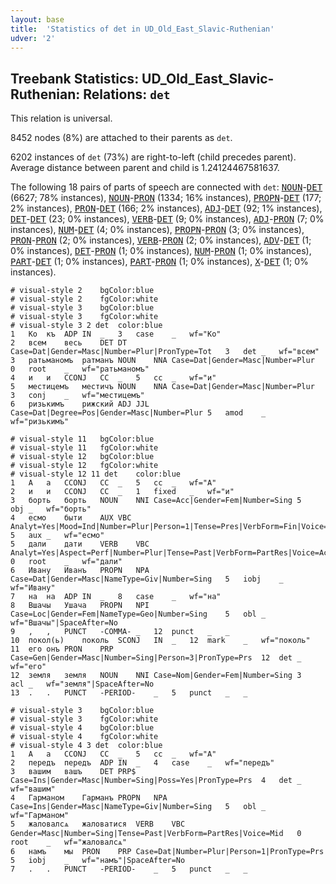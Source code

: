 ```yaml
---
layout: base
title:  'Statistics of det in UD_Old_East_Slavic-Ruthenian'
udver: '2'
---
```


## Treebank Statistics: UD_Old_East_Slavic-Ruthenian: Relations: `det`

This relation is universal.

8452 nodes (8%) are attached to their parents as `det`.

6202 instances of `det` (73%) are right-to-left (child precedes parent).
Average distance between parent and child is 1.24124467581637.

The following 18 pairs of parts of speech are connected with `det`: <tt><a href="orv_ruthenian-pos-NOUN.html">NOUN</a></tt>-<tt><a href="orv_ruthenian-pos-DET.html">DET</a></tt> (6627; 78% instances), <tt><a href="orv_ruthenian-pos-NOUN.html">NOUN</a></tt>-<tt><a href="orv_ruthenian-pos-PRON.html">PRON</a></tt> (1334; 16% instances), <tt><a href="orv_ruthenian-pos-PROPN.html">PROPN</a></tt>-<tt><a href="orv_ruthenian-pos-DET.html">DET</a></tt> (177; 2% instances), <tt><a href="orv_ruthenian-pos-PRON.html">PRON</a></tt>-<tt><a href="orv_ruthenian-pos-DET.html">DET</a></tt> (166; 2% instances), <tt><a href="orv_ruthenian-pos-ADJ.html">ADJ</a></tt>-<tt><a href="orv_ruthenian-pos-DET.html">DET</a></tt> (92; 1% instances), <tt><a href="orv_ruthenian-pos-DET.html">DET</a></tt>-<tt><a href="orv_ruthenian-pos-DET.html">DET</a></tt> (23; 0% instances), <tt><a href="orv_ruthenian-pos-VERB.html">VERB</a></tt>-<tt><a href="orv_ruthenian-pos-DET.html">DET</a></tt> (9; 0% instances), <tt><a href="orv_ruthenian-pos-ADJ.html">ADJ</a></tt>-<tt><a href="orv_ruthenian-pos-PRON.html">PRON</a></tt> (7; 0% instances), <tt><a href="orv_ruthenian-pos-NUM.html">NUM</a></tt>-<tt><a href="orv_ruthenian-pos-DET.html">DET</a></tt> (4; 0% instances), <tt><a href="orv_ruthenian-pos-PROPN.html">PROPN</a></tt>-<tt><a href="orv_ruthenian-pos-PRON.html">PRON</a></tt> (3; 0% instances), <tt><a href="orv_ruthenian-pos-PRON.html">PRON</a></tt>-<tt><a href="orv_ruthenian-pos-PRON.html">PRON</a></tt> (2; 0% instances), <tt><a href="orv_ruthenian-pos-VERB.html">VERB</a></tt>-<tt><a href="orv_ruthenian-pos-PRON.html">PRON</a></tt> (2; 0% instances), <tt><a href="orv_ruthenian-pos-ADV.html">ADV</a></tt>-<tt><a href="orv_ruthenian-pos-DET.html">DET</a></tt> (1; 0% instances), <tt><a href="orv_ruthenian-pos-DET.html">DET</a></tt>-<tt><a href="orv_ruthenian-pos-PRON.html">PRON</a></tt> (1; 0% instances), <tt><a href="orv_ruthenian-pos-NUM.html">NUM</a></tt>-<tt><a href="orv_ruthenian-pos-PRON.html">PRON</a></tt> (1; 0% instances), <tt><a href="orv_ruthenian-pos-PART.html">PART</a></tt>-<tt><a href="orv_ruthenian-pos-DET.html">DET</a></tt> (1; 0% instances), <tt><a href="orv_ruthenian-pos-PART.html">PART</a></tt>-<tt><a href="orv_ruthenian-pos-PRON.html">PRON</a></tt> (1; 0% instances), <tt><a href="orv_ruthenian-pos-X.html">X</a></tt>-<tt><a href="orv_ruthenian-pos-DET.html">DET</a></tt> (1; 0% instances).


~~~ conllu
# visual-style 2	bgColor:blue
# visual-style 2	fgColor:white
# visual-style 3	bgColor:blue
# visual-style 3	fgColor:white
# visual-style 3 2 det	color:blue
1	Ко	къ	ADP	IN	_	3	case	_	wf="Ко"
2	всем	весь	DET	DT	Case=Dat|Gender=Masc|Number=Plur|PronType=Tot	3	det	_	wf="всем"
3	ратьманомъ	ратманъ	NOUN	NNA	Case=Dat|Gender=Masc|Number=Plur	0	root	_	wf="ратьманомъ"
4	и	и	CCONJ	СС	_	5	cc	_	wf="и"
5	местицемъ	местичъ	NOUN	NNA	Case=Dat|Gender=Masc|Number=Plur	3	conj	_	wf="местицемъ"
6	ризькимъ	рижский	ADJ	JJL	Case=Dat|Degree=Pos|Gender=Masc|Number=Plur	5	amod	_	wf="ризькимъ"

~~~


~~~ conllu
# visual-style 11	bgColor:blue
# visual-style 11	fgColor:white
# visual-style 12	bgColor:blue
# visual-style 12	fgColor:white
# visual-style 12 11 det	color:blue
1	А	а	CCONJ	СС	_	5	cc	_	wf="А"
2	и	и	CCONJ	СС	_	1	fixed	_	wf="и"
3	борть	борть	NOUN	NNI	Case=Acc|Gender=Fem|Number=Sing	5	obj	_	wf="борть"
4	есмо	быти	AUX	VBC	Analyt=Yes|Mood=Ind|Number=Plur|Person=1|Tense=Pres|VerbForm=Fin|Voice=Act	5	aux	_	wf="есмо"
5	дали	дати	VERB	VBC	Analyt=Yes|Aspect=Perf|Number=Plur|Tense=Past|VerbForm=PartRes|Voice=Act	0	root	_	wf="дали"
6	Ивану	Иванъ	PROPN	NPA	Case=Dat|Gender=Masc|NameType=Giv|Number=Sing	5	iobj	_	wf="Ивану"
7	на	на	ADP	IN	_	8	case	_	wf="на"
8	Вшачы	Ушача	PROPN	NPI	Case=Loc|Gender=Fem|NameType=Geo|Number=Sing	5	obl	_	wf="Вшачы"|SpaceAfter=No
9	,	,	PUNCT	-COMMA-	_	12	punct	_	_
10	покол(ь)	поколь	SCONJ	IN	_	12	mark	_	wf="поколь"
11	его	онъ	PRON	PRP	Case=Gen|Gender=Masc|Number=Sing|Person=3|PronType=Prs	12	det	_	wf="его"
12	земля	земля	NOUN	NNI	Case=Nom|Gender=Fem|Number=Sing	3	acl	_	wf="земля"|SpaceAfter=No
13	.	.	PUNCT	-PERIOD-	_	5	punct	_	_

~~~


~~~ conllu
# visual-style 3	bgColor:blue
# visual-style 3	fgColor:white
# visual-style 4	bgColor:blue
# visual-style 4	fgColor:white
# visual-style 4 3 det	color:blue
1	А	а	CCONJ	СС	_	5	cc	_	wf="А"
2	передъ	передъ	ADP	IN	_	4	case	_	wf="передъ"
3	вашим	вашъ	DET	PRP$	Case=Ins|Gender=Masc|Number=Sing|Poss=Yes|PronType=Prs	4	det	_	wf="вашим"
4	Гарманом	Гарманъ	PROPN	NPA	Case=Ins|Gender=Masc|NameType=Giv|Number=Sing	5	obl	_	wf="Гарманом"
5	жаловалсѧ	жаловатися	VERB	VBC	Gender=Masc|Number=Sing|Tense=Past|VerbForm=PartRes|Voice=Mid	0	root	_	wf="жаловалсѧ"
6	намъ	мы	PRON	PRP	Case=Dat|Number=Plur|Person=1|PronType=Prs	5	iobj	_	wf="намъ"|SpaceAfter=No
7	.	.	PUNCT	-PERIOD-	_	5	punct	_	_

~~~


